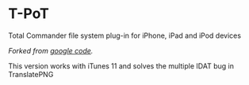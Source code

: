 T-PoT
=====

Total Commander file system plug-in for iPhone, iPad and iPod devices

*Forked from [google code](https://code.google.com/p/t-pot/).*

This version works with iTunes 11 and solves the multiple IDAT bug in TranslatePNG
